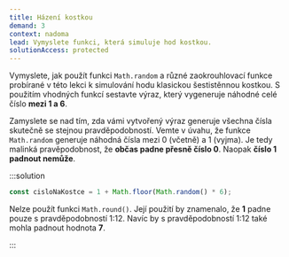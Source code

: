 ```yaml
---
title: Házení kostkou
demand: 3
context: nadoma
lead: Vymyslete funkci, která simuluje hod kostkou.
solutionAccess: protected
---
```


Vymyslete, jak použít funkci `Math.random` a různé zaokrouhlovací funkce probírané v této lekci k simulování hodu klasickou šestistěnnou kostkou. S použitím vhodných funkcí sestavte výraz, který vygeneruje náhodné celé číslo **mezi 1 a 6**.

Zamyslete se nad tím, zda vámi vytvořený výraz generuje všechna čísla skutečně se stejnou pravděpodobností. Vemte v úvahu, že funkce `Math.random` generuje náhodná čísla mezi 0 (včetně) a 1 (vyjma). Je tedy malinká pravěpodobnost, že **občas padne přesně číslo 0**. Naopak **číslo 1 padnout nemůže**.

:::solution

```js
const cisloNaKostce = 1 + Math.floor(Math.random() * 6);
```

Nelze použít funkci `Math.round()`. Její použití by znamenalo, že **1** padne pouze s pravděpodobností 1:12. Navíc by s pravděpodobností 1:12 také mohla padnout hodnota **7**.

:::
